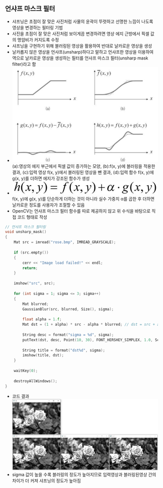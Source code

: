 ## 언샤프 마스크 필터
* 샤프닝은 초점이 잘 맞은 사진처럼 사물의 윤곽이 뚜렷하고 선명한 느낌이 나도록 영상을 변경하는 필터링 기법
* 사진을 초점이 잘 맞은 사진처럼 보이게끔 변경하려면 영상 에지 근방에서 픽셀 값의 명암비가 커지도록 수정
* 샤프닝을 구현하기 위해 블러링된 영상을 활용하여 반대로 날카로운 영상을 생성
* 날카롭지 않은 영상을 언샤프(unsharp)하다고 말하고 언샤프한 영상을 이용하여 역으로 날카로운 영상을 생성하는 필터를 언샤프 마스크 필터(unsharp mask filter)라고 함
* <img src="./img/OCV024.PNG" /> <br/> (a):영상의 에지 부근에서 픽셀 값이 증가하는 모양, (b):f(x, y)에 블러링을 적용한 결과, (c):입력 영상 f(x, y)에서 블러링된 영상을 뺀 결과, (d):입력 함수 f(x, y)에 g(x, y)를 더하면 에지가 강조된 함수가 생성
* <img src="./img/OCV025.PNG" /> <br/> f(x, y)에 g(x, y)를 단순하게 더하는 것이 아니라 실수 가중치 α를 곱한 후 더하면 날카로운 정도를 사용자가 조절할 수 있음
* OpenCV는 언샤프 마스크 필터 함수를 따로 제공하지 않고 위 수식을 바탕으로 직접 코드 형태로 작성
```cpp
// 언샤프 마스크 필터링 
void unsharp_mask()
{
	Mat src = imread("rose.bmp", IMREAD_GRAYSCALE);

	if (src.empty())
	{
		cerr << "Image load failed!" << endl;
		return;
	}

	imshow("src", src);

	for (int sigma = 1; sigma <= 3; sigma++)
	{
		Mat blurred;
		GaussianBlur(src, blurred, Size(), sigma);

		float alpha = 1.f;
		Mat dst = (1 + alpha) * src - alpha * blurred; // dst = src + alpha * (src - blurred);

		String desc = format("sigma = %d", sigma);
		putText(dst, desc, Point(10, 30), FONT_HERSHEY_SIMPLEX, 1.0, Scalar(255));

		String title = format("dst%d", sigma);
		imshow(title, dst);
	}

	waitKey(0);

	destroyAllWindows();
}
```
* 코드 결과 <br/> <img src="./img/OCV026.PNG" />
* sigma 값이 높을 수록 블러링의 정도가 높아지므로 입력영상과 블러링된영상 간의 차이가 더 커져 샤프닝의 정도가 높아짐 
